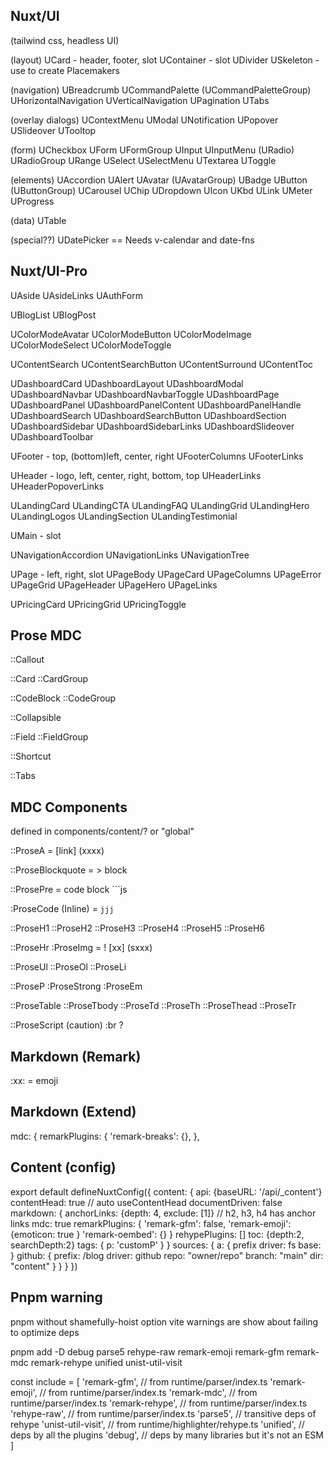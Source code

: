 ## Nuxt/UI
(tailwind css, headless UI)

(layout)
  UCard - header, footer, slot
  UContainer - slot
  UDivider
  USkeleton - use to create Placemakers

(navigation)
  UBreadcrumb
  UCommandPalette
  (UCommandPaletteGroup)
  UHorizontalNavigation
  UVerticalNavigation
  UPagination
  UTabs

(overlay dialogs)
  UContextMenu
  UModal
  UNotification
  UPopover
  USlideover
  UTooltop

(form)
  UCheckbox
  UForm
  UFormGroup
  UInput
  UInputMenu
  (URadio)
  URadioGroup
  URange
  USelect
  USelectMenu
  UTextarea
  UToggle

(elements)
  UAccordion
  UAlert
  UAvatar
  (UAvatarGroup)
  UBadge
  UButton
  (UButtonGroup)
  UCarousel
  UChip
  UDropdown
  UIcon
  UKbd
  ULink
  UMeter
  UProgress

(data)
  UTable

(special??)
  UDatePicker
  == Needs v-calendar and date-fns

## Nuxt/UI-Pro

UAside
UAsideLinks
UAuthForm

UBlogList
UBlogPost

UColorModeAvatar
UColorModeButton
UColorModeImage
UColorModeSelect
UColorModeToggle

UContentSearch
UContentSearchButton
UContentSurround
UContentToc

UDashboardCard
UDashboardLayout
UDashboardModal
UDashboardNavbar
UDashboardNavbarToggle
UDashboardPage
UDashboardPanel
UDashboardPanelContent
UDashboardPanelHandle
UDashboardSearch
UDashboardSearchButton
UDashboardSection
UDashboardSidebar
UDashboardSidebarLinks
UDashboardSlideover
UDashboardToolbar

UFooter - top, (bottom)left, center, right
UFooterColumns
UFooterLinks

UHeader - logo, left, center, right, bottom, top
UHeaderLinks
UHeaderPopoverLinks

ULandingCard
ULandingCTA
ULandingFAQ
ULandingGrid
ULandingHero
ULandingLogos
ULandingSection
ULandingTestimonial

UMain - slot

UNavigationAccordion
UNavigationLinks
UNavigationTree

UPage - left, right, slot
UPageBody
UPageCard
UPageColumns
UPageError
UPageGrid
UPageHeader
UPageHero
UPageLinks

UPricingCard
UPricingGrid
UPricingToggle

## Prose MDC

::Callout

::Card
::CardGroup

::CodeBlock
::CodeGroup

::Collapsible

::Field
::FieldGroup

::Shortcut

::Tabs

## MDC Components
defined in components/content/? or "global"

::ProseA  = [link] (xxxx)

::ProseBlockquote = > block

::ProsePre = code block ```js

:ProseCode (Inline) = `jjj`

::ProseH1
::ProseH2
::ProseH3
::ProseH4
::ProseH5
::ProseH6

::ProseHr
:ProseImg = ! [xx] (sxxx)

::ProseUl
::ProseOl
::ProseLi

::ProseP
:ProseStrong
:ProseEm

::ProseTable
::ProseTbody
::ProseTd
::ProseTh
::ProseThead
::ProseTr

::ProseScript (caution)
:br ?

## Markdown (Remark)

:xx: = emoji

## Markdown (Extend)

mdc: {
   remarkPlugins: {
      'remark-breaks': {},
   },


## Content (config)
export default defineNuxtConfig({
  content: {
    api: {baseURL: '/api/_content'}
    contentHead: true
      // auto useContentHead
    documentDriven: false
    markdown: {
      anchorLinks: {depth: 4, exclude: [1]}
      // h2, h3, h4 has anchor links
      mdc: true
      remarkPlugins: {
        'remark-gfm': false,
        'remark-emoji': {emoticon: true }
        'remark-oembed': {}
      }
      rehypePlugins: []
      toc: {depth:2, searchDepth:2}
      tags: {
        p: 'customP'
      }
    }
    sources: {
      a: {
        prefix
        driver: fs
        base:
      }
      github: {
        prefix: /blog
        driver: github
        repo: "owner/repo"
        branch: "main"
        dir: "content"
      }
    }
  }
})
## Pnpm warning
pnpm without shamefully-hoist option
vite warnings are show about failing to optimize deps

pnpm add -D debug parse5 rehype-raw remark-emoji remark-gfm remark-mdc remark-rehype unified unist-util-visit

const include = [
   'remark-gfm', // from runtime/parser/index.ts
   'remark-emoji', // from runtime/parser/index.ts
   'remark-mdc', // from runtime/parser/index.ts
   'remark-rehype', // from runtime/parser/index.ts
   'rehype-raw', // from runtime/parser/index.ts
   'parse5', // transitive deps of rehype
   'unist-util-visit', // from runtime/highlighter/rehype.ts
   'unified', // deps by all the plugins
   'debug', // deps by many libraries but it's not an ESM
 ]

